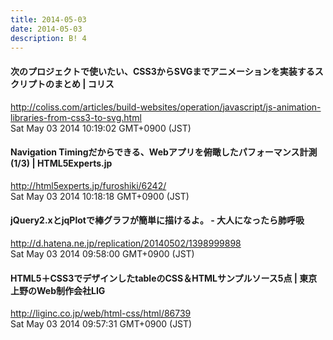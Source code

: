 ```yaml
---
title: 2014-05-03
date: 2014-05-03
description: B! 4
---
```


####   次のプロジェクトで使いたい、CSS3からSVGまでアニメーションを実装するスクリプトのまとめ | コリス
http://coliss.com/articles/build-websites/operation/javascript/js-animation-libraries-from-css3-to-svg.html<br>
Sat May 03 2014 10:19:02 GMT+0900 (JST)<br>


#### Navigation Timingだからできる、Webアプリを俯瞰したパフォーマンス計測(1/3) | HTML5Experts.jp
http://html5experts.jp/furoshiki/6242/<br>
Sat May 03 2014 10:18:18 GMT+0900 (JST)<br>


#### jQuery2.xとjqPlotで棒グラフが簡単に描けるよ。 - 大人になったら肺呼吸
http://d.hatena.ne.jp/replication/20140502/1398999898<br>
Sat May 03 2014 09:58:00 GMT+0900 (JST)<br>


#### HTML5＋CSS3でデザインしたtableのCSS＆HTMLサンプルソース5点 | 東京上野のWeb制作会社LIG
http://liginc.co.jp/web/html-css/html/86739<br>
Sat May 03 2014 09:57:31 GMT+0900 (JST)<br>


